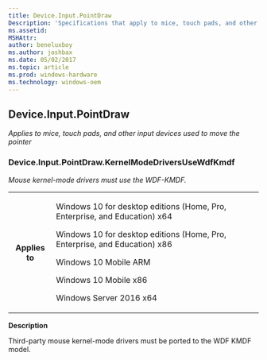 ```yaml
---
title: Device.Input.PointDraw
Description: 'Specifications that apply to mice, touch pads, and other input devices used to move the pointer.'
ms.assetid: 
MSHAttr: 
author: beneluxboy
ms.author: joshbax
ms.date: 05/02/2017
ms.topic: article
ms.prod: windows-hardware
ms.technology: windows-oem
---
```


<!--
# Device.Input.PointDraw

 - [Device.Input.PointDraw](#device.input.pointdraw)
-->

<a name="device.input.pointdraw"></a>
## Device.Input.PointDraw

*Applies to mice, touch pads, and other input devices used to move the pointer*

### Device.Input.PointDraw.KernelModeDriversUseWdfKmdf

*Mouse kernel-mode drivers must use the WDF-KMDF.*

<table>
<tr>
<th>Applies to</th>
<td>
<p>Windows 10 for desktop editions (Home, Pro, Enterprise, and Education) x64</p>
<p>Windows 10 for desktop editions (Home, Pro, Enterprise, and Education) x86</p>
<p>Windows 10 Mobile ARM</p>
<p>Windows 10 Mobile x86</p>
<p>Windows Server 2016 x64</p>
</td></tr></table>

**Description**

Third-party mouse kernel-mode drivers must be ported to the WDF KMDF model.
